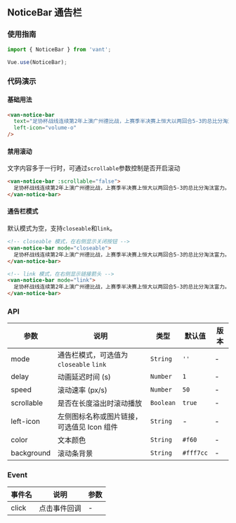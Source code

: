 ## NoticeBar 通告栏

### 使用指南
``` javascript
import { NoticeBar } from 'vant';

Vue.use(NoticeBar);
```

### 代码演示

#### 基础用法

```html
<van-notice-bar
  text="足协杯战线连续第2年上演广州德比战，上赛季半决赛上恒大以两回合5-3的总比分淘汰富力。"
  left-icon="volume-o"
/>
```

#### 禁用滚动
文字内容多于一行时，可通过`scrollable`参数控制是否开启滚动

```html
<van-notice-bar :scrollable="false">
  足协杯战线连续第2年上演广州德比战，上赛季半决赛上恒大以两回合5-3的总比分淘汰富力。
</van-notice-bar>
```

#### 通告栏模式
默认模式为空，支持`closeable`和`link`。

```html
<!-- closeable 模式，在右侧显示关闭按钮 -->
<van-notice-bar mode="closeable">
  足协杯战线连续第2年上演广州德比战，上赛季半决赛上恒大以两回合5-3的总比分淘汰富力。
</van-notice-bar>

<!-- link 模式，在右侧显示链接箭头 -->
<van-notice-bar mode="link">
  足协杯战线连续第2年上演广州德比战，上赛季半决赛上恒大以两回合5-3的总比分淘汰富力。
</van-notice-bar>
```

### API

| 参数 | 说明 | 类型 | 默认值 | 版本 |
|------|------|------|------|------|
| mode | 通告栏模式，可选值为 `closeable` `link` | `String` | `''` | - |
| delay | 动画延迟时间 (s) | `Number` | `1` | - |
| speed | 滚动速率 (px/s) | `Number` | `50` | - |
| scrollable | 是否在长度溢出时滚动播放 | `Boolean` | `true` | - |
| left-icon | 左侧图标名称或图片链接，可选值见 Icon 组件 | `String` | - | - |
| color | 文本颜色 | `String` | `#f60` | - |
| background | 滚动条背景 | `String` | `#fff7cc` | - |

### Event

| 事件名 | 说明 | 参数 |
|------|------|------|
| click | 点击事件回调 | - |
